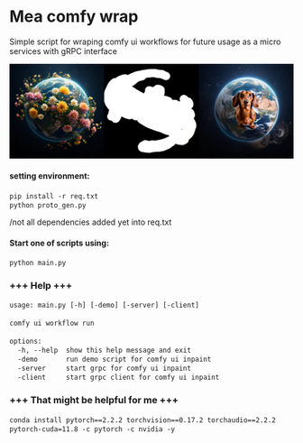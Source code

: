 
# Mea comfy wrap

Simple script for wraping comfy ui workflows for future usage as a micro services with gRPC interface

![image from assets](assets/inpaint_steps.png)

#### setting environment:
```
pip install -r req.txt
python proto_gen.py
```
/not all dependencies added yet into req.txt

#### Start one of scripts using:
```
python main.py 
```

### +++ Help +++
```
usage: main.py [-h] [-demo] [-server] [-client]

comfy ui workflow run

options:
  -h, --help  show this help message and exit
  -demo       run demo script for comfy ui inpaint
  -server     start grpc for comfy ui inpaint
  -client     start grpc client for comfy ui inpaint
```

### +++ That might be helpful for me +++
```
conda install pytorch==2.2.2 torchvision==0.17.2 torchaudio==2.2.2 pytorch-cuda=11.8 -c pytorch -c nvidia -y

```

